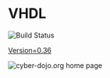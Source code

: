 # VHDL

![Build Status](https://travis-ci.org/cyber-dojo-languages/vhdl.svg?branch=master)

[Version=0.36](https://github.com/cyber-dojo-languages/vhdl/blob/master/check_version.sh)

![cyber-dojo.org home page](https://github.com/cyber-dojo/cyber-dojo/blob/master/shared/home_page_snaphot.png)
